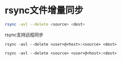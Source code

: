 # rsync文件增量同步

```bash
rsync -avl --delete <source> <dest>
```

rsync支持远程同步

```
rsync -avl --delete <user>@<host>:<source> <dest>

rsync -avl --delete <source> <user>@<host>:<dest>
```

